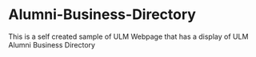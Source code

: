 # Alumni-Business-Directory
<p>This is a self created sample of ULM Webpage that has a display of ULM Alumni Business Directory</p> 
